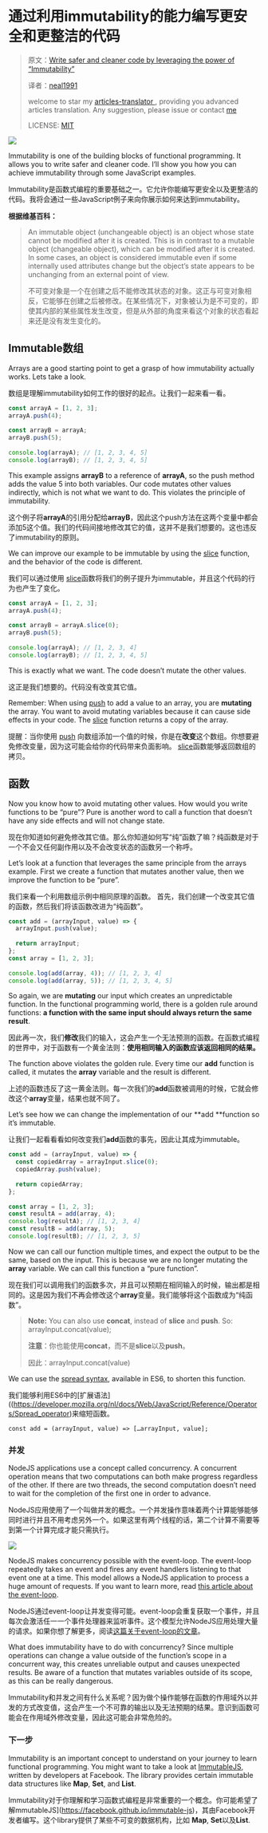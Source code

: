 # 通过利用immutability的能力编写更安全和更整洁的代码

> 原文：[Write safer and cleaner code by leveraging the power of “Immutability”](https://medium.freecodecamp.com/write-safer-and-cleaner-code-by-leveraging-the-power-of-immutability-7862df04b7b6)
>
> 译者：[neal1991](https://github.com/neal1991)
>
> welcome to star my [articles-translator ](https://github.com/neal1991), providing you advanced articles translation. Any suggestion, please issue or contact [me](mailto:bing@stu.ecnu.edu.cn)
>
> LICENSE: [MIT](https://opensource.org/licenses/MIT)

![](https://cloud.githubusercontent.com/assets/12164075/26274743/77a794ca-3d83-11e7-861f-6504b9c0e8c6.png)

Immutability is one of the building blocks of functional programming. It allows you to write safer and cleaner code. I’ll show you how you can achieve immutability through some JavaScript examples.

Immutability是函数式编程的重要基础之一。它允许你能编写更安全以及更整洁的代码。我将会通过一些JavaScript例子来向你展示如何来达到immutability。

**根据维基百科：**

>An immutable object (unchangeable object) is an object whose state cannot be modified after it is created. This is in contrast to a mutable object (changeable object), which can be modified after it is created. In some cases, an object is considered immutable even if some internally used attributes change but the object’s state appears to be unchanging from an external point of view.
>
>不可变对象是一个在创建之后不能修改其状态的对象。这正与可变对象相反，它能够在创建之后被修改。在某些情况下，对象被认为是不可变的，即使其内部的某些属性发生改变，但是从外部的角度来看这个对象的状态看起来还是没有发生变化的。

## Immutable数组

Arrays are a good starting point to get a grasp of how immutability actually works. Lets take a look.

数组是理解immutability如何工作的很好的起点。让我们一起来看一看。

```javascript
const arrayA = [1, 2, 3];
arrayA.push(4);
 
const arrayB = arrayA;
arrayB.push(5);
 
console.log(arrayA); // [1, 2, 3, 4, 5]
console.log(arrayB); // [1, 2, 3, 4, 5]
```

This example assigns **arrayB** to a reference of **arrayA**, so the push method adds the value 5 into both variables. Our code mutates other values indirectly, which is not what we want to do. This violates the principle of immutability.

这个例子将**arrayA**的引用分配给**arrayB**，因此这个push方法在这两个变量中都会添加5这个值。我们的代码间接地修改其它的值，这并不是我们想要的。这也违反了immutability的原则。

We can improve our example to be immutable by using the [slice](https://developer.mozilla.org/en-US/docs/Web/JavaScript/Reference/Global_Objects/Array/slice) function, and the behavior of the code is different.

我们可以通过使用 [slice](https://developer.mozilla.org/en-US/docs/Web/JavaScript/Reference/Global_Objects/Array/slice)函数将我们的例子提升为immutable，并且这个代码的行为也产生了变化。

```javascript
const arrayA = [1, 2, 3];
arrayA.push(4);
 
const arrayB = arrayA.slice(0);
arrayB.push(5);
 
console.log(arrayA); // [1, 2, 3, 4]
console.log(arrayB); // [1, 2, 3, 4, 5]
```

This is exactly what we want. The code doesn’t mutate the other values.

这正是我们想要的。代码没有改变其它值。

Remember: When using [push](https://developer.mozilla.org/en-US/docs/Web/JavaScript/Reference/Global_Objects/Array/push) to add a value to an array, you are **mutating** the array. You want to avoid mutating variables because it can cause side effects in your code. The [slice](https://developer.mozilla.org/en-US/docs/Web/JavaScript/Reference/Global_Objects/Array/slice) function returns a copy of the array.

提醒：当你使用 [push](https://developer.mozilla.org/en-US/docs/Web/JavaScript/Reference/Global_Objects/Array/push) 向数组添加一个值的时候，你是在**改变**这个数组。你想要避免修改变量，因为这可能会给你的代码带来负面影响。 [slice](https://developer.mozilla.org/en-US/docs/Web/JavaScript/Reference/Global_Objects/Array/slice)函数能够返回数组的拷贝。

## 函数

Now you know how to avoid mutating other values. How would you write functions to be “pure”? Pure is another word to call a function that doesn’t have any side effects and will not change state.

现在你知道如何避免修改其它值。那么你知道如何写“纯”函数了嘛？纯函数是对于一个不会又任何副作用以及不会改变状态的函数另一个称呼。

Let’s look at a function that leverages the same principle from the arrays example. First we create a function that mutates another value, then we improve the function to be “pure”.

我们来看一个利用数组示例中相同原理的函数。 首先，我们创建一个改变其它值的函数，然后我们将该函数改进为“纯函数”。

```javascript
const add = (arrayInput, value) => {
  arrayInput.push(value);
 
  return arrayInput;
};
const array = [1, 2, 3];
 
console.log(add(array, 4)); // [1, 2, 3, 4]
console.log(add(array, 5)); // [1, 2, 3, 4, 5]
```

So again, we are **mutating** our input which creates an unpredictable function. In the functional programming world, there is a golden rule around functions: **a function with the same input should always return the same result**.

因此再一次，我们**修改**我们的输入，这会产生一个无法预测的函数。在函数式编程的世界中，对于函数有一个黄金法则：**使用相同输入的函数应该返回相同的结果。**

The function above violates the golden rule. Every time our **add** function is called, it mutates the **array** variable and the result is different.

上述的函数违反了这一黄金法则。每一次我们的**add**函数被调用的时候，它就会修改这个**array**变量，结果也就不同了。

Let’s see how we can change the implementation of our **add **function so it’s immutable.

让我们一起看看看如何改变我们**add**函数的事先，因此让其成为immutable。

```javascript
const add = (arrayInput, value) => {
  const copiedArray = arrayInput.slice(0);
  copiedArray.push(value);
 
  return copiedArray;
};
 
const array = [1, 2, 3];
const resultA = add(array, 4);
console.log(resultA); // [1, 2, 3, 4]
const resultB = add(array, 5);
console.log(resultB); // [1, 2, 3, 5]
```

Now we can call our function multiple times, and expect the output to be the same, based on the input. This is because we are no longer mutating the **array** variable. We can call this function a “pure function”.

现在我们可以调用我们的函数多次，并且可以预期在相同输入的时候，输出都是相同的。这是因为我们不再会修改这个**array**变量。我们能够将这个函数成为“纯函数”。

> **Note:** You can also use **concat**, instead of **slice** and **push**.
> So: arrayInput.concat(value);
>
> **注意**：你也能使用**concat**，而不是**slice**以及**push**。
>
> 因此：arrayInput.concat(value)

We can use the [spread syntax](https://developer.mozilla.org/nl/docs/Web/JavaScript/Reference/Operators/Spread_operator), available in ES6, to shorten this function.

我们能够利用ES6中的[扩展语法]((https://developer.mozilla.org/nl/docs/Web/JavaScript/Reference/Operators/Spread_operator)来缩短函数。

```
const add = (arrayInput, value) => […arrayInput, value];
```

### 并发

NodeJS applications use a concept called concurrency. A concurrent operation means that two computations can both make progress regardless of the other. If there are two threads, the second computation doesn’t need to wait for the completion of the first one in order to advance.

NodeJS应用使用了一个叫做并发的概念。一个并发操作意味着两个计算能够能够同时进行并且不用考虑另外一个。如果这里有两个线程的话，第二个计算不需要等到第一个计算完成才能只需执行。

![](https://cloud.githubusercontent.com/assets/12164075/26275010/948ad254-3d89-11e7-8a1a-300144626274.png)

NodeJS makes concurrency possible with the event-loop. The event-loop repeatedly takes an event and fires any event handlers listening to that event one at a time. This model allows a NodeJS application to process a huge amount of requests. If you want to learn more, read [this article about the event-loop](https://nodejs.org/en/docs/guides/event-loop-timers-and-nexttick).

NodeJS通过event-loop让并发变得可能。event-loop会重复获取一个事件，并且每次会激活任一一个事件处理器来监听事件。这个模型允许NodeJS应用处理大量的请求。如果你想了解更多，阅读[这篇关于event-loop的文章](https://nodejs.org/en/docs/guides/event-loop-timers-and-nexttick)。

What does immutability have to do with concurrency? Since multiple operations can change a value outside of the function’s scope in a concurrent way, this creates unreliable output and causes unexpected results. Be aware of a function that mutates variables outside of its scope, as this can be really dangerous.

Immutability和并发之间有什么关系呢？因为做个操作能够在函数的作用域外以并发的方式改变值，这会产生一个不可靠的输出以及无法预期的结果。意识到函数可能会在作用域外修改变量，因此这可能会非常危险的。

### 下一步

Immutability is an important concept to understand on your journey to learn functional programming. You might want to take a look at [ImmutableJS](https://facebook.github.io/immutable-js), written by developers at Facebook. The library provides certain immutable data structures like **Map**, **Set**, and **List**.

Immutability对于你理解和学习函数式编程是非常重要的一个概念。你可能希望了解mmutableJS](https://facebook.github.io/immutable-js)，其由Facebook开发者编写。这个library提供了某些不可变的数据机构，比如 **Map**, **Set**以及**List**.